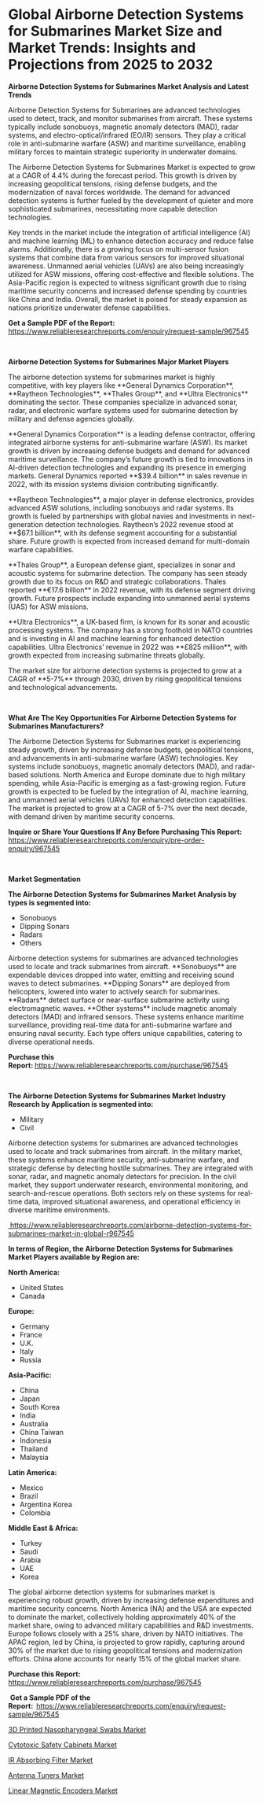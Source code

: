 <p><h1>Global Airborne Detection Systems for Submarines Market Size and Market Trends: Insights and Projections from 2025 to 2032</h1></p><p><strong>Airborne Detection Systems for Submarines Market Analysis and Latest Trends</strong></p>
<p><p>Airborne Detection Systems for Submarines are advanced technologies used to detect, track, and monitor submarines from aircraft. These systems typically include sonobuoys, magnetic anomaly detectors (MAD), radar systems, and electro-optical/infrared (EO/IR) sensors. They play a critical role in anti-submarine warfare (ASW) and maritime surveillance, enabling military forces to maintain strategic superiority in underwater domains.</p><p>The Airborne Detection Systems for Submarines Market is expected to grow at a CAGR of 4.4% during the forecast period. This growth is driven by increasing geopolitical tensions, rising defense budgets, and the modernization of naval forces worldwide. The demand for advanced detection systems is further fueled by the development of quieter and more sophisticated submarines, necessitating more capable detection technologies.</p><p>Key trends in the market include the integration of artificial intelligence (AI) and machine learning (ML) to enhance detection accuracy and reduce false alarms. Additionally, there is a growing focus on multi-sensor fusion systems that combine data from various sensors for improved situational awareness. Unmanned aerial vehicles (UAVs) are also being increasingly utilized for ASW missions, offering cost-effective and flexible solutions. The Asia-Pacific region is expected to witness significant growth due to rising maritime security concerns and increased defense spending by countries like China and India. Overall, the market is poised for steady expansion as nations prioritize underwater defense capabilities.</p></p>
<p><strong>Get a Sample PDF of the Report:&nbsp;</strong> <a href="https://www.reliableresearchreports.com/enquiry/request-sample/967545?utm_campaign=34&utm_medium=2&utm_source=Github&utm_content=ia&utm_term=20012025&utm_id=airborne-detection-systems-for-submarines">https://www.reliableresearchreports.com/enquiry/request-sample/967545</a></p>
<p>&nbsp;</p>
<p><strong>Airborne Detection Systems for Submarines Major Market Players</strong></p>
<p><p>The airborne detection systems for submarines market is highly competitive, with key players like **General Dynamics Corporation**, **Raytheon Technologies**, **Thales Group**, and **Ultra Electronics** dominating the sector. These companies specialize in advanced sonar, radar, and electronic warfare systems used for submarine detection by military and defense agencies globally.</p><p>**General Dynamics Corporation** is a leading defense contractor, offering integrated airborne systems for anti-submarine warfare (ASW). Its market growth is driven by increasing defense budgets and demand for advanced maritime surveillance. The company’s future growth is tied to innovations in AI-driven detection technologies and expanding its presence in emerging markets. General Dynamics reported **$39.4 billion** in sales revenue in 2022, with its mission systems division contributing significantly.</p><p>**Raytheon Technologies**, a major player in defense electronics, provides advanced ASW solutions, including sonobuoys and radar systems. Its growth is fueled by partnerships with global navies and investments in next-generation detection technologies. Raytheon’s 2022 revenue stood at **$67.1 billion**, with its defense segment accounting for a substantial share. Future growth is expected from increased demand for multi-domain warfare capabilities.</p><p>**Thales Group**, a European defense giant, specializes in sonar and acoustic systems for submarine detection. The company has seen steady growth due to its focus on R&D and strategic collaborations. Thales reported **€17.6 billion** in 2022 revenue, with its defense segment driving growth. Future prospects include expanding into unmanned aerial systems (UAS) for ASW missions.</p><p>**Ultra Electronics**, a UK-based firm, is known for its sonar and acoustic processing systems. The company has a strong foothold in NATO countries and is investing in AI and machine learning for enhanced detection capabilities. Ultra Electronics’ revenue in 2022 was **£825 million**, with growth expected from increasing submarine threats globally.</p><p>The market size for airborne detection systems is projected to grow at a CAGR of **5-7%** through 2030, driven by rising geopolitical tensions and technological advancements.</p></p>
<p>&nbsp;</p>
<p><strong>What Are The Key Opportunities For Airborne Detection Systems for Submarines Manufacturers?</strong></p>
<p><p>The Airborne Detection Systems for Submarines market is experiencing steady growth, driven by increasing defense budgets, geopolitical tensions, and advancements in anti-submarine warfare (ASW) technologies. Key systems include sonobuoys, magnetic anomaly detectors (MAD), and radar-based solutions. North America and Europe dominate due to high military spending, while Asia-Pacific is emerging as a fast-growing region. Future growth is expected to be fueled by the integration of AI, machine learning, and unmanned aerial vehicles (UAVs) for enhanced detection capabilities. The market is projected to grow at a CAGR of 5-7% over the next decade, with demand driven by maritime security concerns.</p></p>
<p><strong>Inquire or Share Your Questions If Any Before Purchasing This Report:</strong> <a href="https://www.reliableresearchreports.com/enquiry/pre-order-enquiry/967545?utm_campaign=34&utm_medium=2&utm_source=Github&utm_content=ia&utm_term=20012025&utm_id=airborne-detection-systems-for-submarines">https://www.reliableresearchreports.com/enquiry/pre-order-enquiry/967545</a></p>
<p>&nbsp;</p>
<p><strong>Market Segmentation</strong></p>
<p><strong>The Airborne Detection Systems for Submarines Market Analysis by types is segmented into:</strong></p>
<p><ul><li>Sonobuoys</li><li>Dipping Sonars</li><li>Radars</li><li>Others</li></ul></p>
<p><p>Airborne detection systems for submarines are advanced technologies used to locate and track submarines from aircraft. **Sonobuoys** are expendable devices dropped into water, emitting and receiving sound waves to detect submarines. **Dipping Sonars** are deployed from helicopters, lowered into water to actively search for submarines. **Radars** detect surface or near-surface submarine activity using electromagnetic waves. **Other systems** include magnetic anomaly detectors (MAD) and infrared sensors. These systems enhance maritime surveillance, providing real-time data for anti-submarine warfare and ensuring naval security. Each type offers unique capabilities, catering to diverse operational needs.</p></p>
<p><strong>Purchase this Report:&nbsp;</strong><a href="https://www.reliableresearchreports.com/purchase/967545?utm_campaign=34&utm_medium=2&utm_source=Github&utm_content=ia&utm_term=20012025&utm_id=airborne-detection-systems-for-submarines">https://www.reliableresearchreports.com/purchase/967545</a></p>
<p>&nbsp;</p>
<p><strong>The Airborne Detection Systems for Submarines Market Industry Research by Application is segmented into:</strong></p>
<p><ul><li>Military</li><li>Civil</li></ul></p>
<p><p>Airborne detection systems for submarines are advanced technologies used to locate and track submarines from aircraft. In the military market, these systems enhance maritime security, anti-submarine warfare, and strategic defense by detecting hostile submarines. They are integrated with sonar, radar, and magnetic anomaly detectors for precision. In the civil market, they support underwater research, environmental monitoring, and search-and-rescue operations. Both sectors rely on these systems for real-time data, improved situational awareness, and operational efficiency in diverse maritime environments.</p></p>
<p><a href="https://www.reliableresearchreports.com/airborne-detection-systems-for-submarines-market-in-global-r967545?utm_campaign=34&utm_medium=2&utm_source=Github&utm_content=ia&utm_term=20012025&utm_id=airborne-detection-systems-for-submarines">&nbsp;https://www.reliableresearchreports.com/airborne-detection-systems-for-submarines-market-in-global-r967545</a></p>
<p><strong>In terms of Region, the Airborne Detection Systems for Submarines Market Players available by Region are:</strong></p>
<p>
    <p> <strong> North America: </strong>
        <ul>
            <li>United States</li>
            <li>Canada</li>
        </ul>
        </p> 
    <p> <strong> Europe: </strong>
        <ul>
            <li>Germany</li>
            <li>France</li>
            <li>U.K.</li>
            <li>Italy</li>
            <li>Russia</li>
        </ul>
        </p> 
    <p> <strong> Asia-Pacific: </strong>
        <ul>
            <li>China</li>
            <li>Japan</li>
            <li>South Korea</li>
            <li>India</li>
            <li>Australia</li>
            <li>China Taiwan</li>
            <li>Indonesia</li>
            <li>Thailand</li>
            <li>Malaysia</li>
        </ul>
        </p> 
    <p> <strong> Latin America: </strong>
        <ul>
            <li>Mexico</li>
            <li>Brazil</li>
            <li>Argentina Korea</li>
            <li>Colombia</li>
        </ul>
        </p> 
    <p> <strong> Middle East & Africa: </strong>
        <ul>
            <li>Turkey</li>
            <li>Saudi</li>
            <li>Arabia</li>
            <li>UAE</li>
            <li>Korea</li>
        </ul>
    </p>
    </p>
<p><p>The global airborne detection systems for submarines market is experiencing robust growth, driven by increasing defense expenditures and maritime security concerns. North America (NA) and the USA are expected to dominate the market, collectively holding approximately 40% of the market share, owing to advanced military capabilities and R&D investments. Europe follows closely with a 25% share, driven by NATO initiatives. The APAC region, led by China, is projected to grow rapidly, capturing around 30% of the market due to rising geopolitical tensions and modernization efforts. China alone accounts for nearly 15% of the global market share.</p></p>
<p><strong>Purchase this Report: </strong><a href="https://www.reliableresearchreports.com/purchase/967545?utm_campaign=34&utm_medium=2&utm_source=Github&utm_content=ia&utm_term=20012025&utm_id=airborne-detection-systems-for-submarines">https://www.reliableresearchreports.com/purchase/967545</a></p>
<p>&nbsp;<strong>Get a Sample PDF of the Report:&nbsp;&nbsp;</strong><a href="https://www.reliableresearchreports.com/enquiry/request-sample/967545?utm_campaign=34&utm_medium=2&utm_source=Github&utm_content=ia&utm_term=20012025&utm_id=airborne-detection-systems-for-submarines">https://www.reliableresearchreports.com/enquiry/request-sample/967545</a></p>
<p><strong></strong></p>
<p><p><a href="https://github.com/rodinayygacklezi/Market-Research-Report-List-1/blob/main/3d-printed-nasopharyngeal-swabs-market.md?utm_campaign=34&utm_medium=2&utm_source=Github&utm_content=ia&utm_term=20012025&utm_id=airborne-detection-systems-for-submarines">3D Printed Nasopharyngeal Swabs Market</a></p><p><a href="https://github.com/flnordan65e0/Market-Research-Report-List-1/blob/main/cytotoxic-safety-cabinets-market.md?utm_campaign=34&utm_medium=2&utm_source=Github&utm_content=ia&utm_term=20012025&utm_id=airborne-detection-systems-for-submarines">Cytotoxic Safety Cabinets Market</a></p><p><a href="https://github.com/OlenFleming68/Market-Research-Report-List-1/blob/main/ir-absorbing-filter-market.md?utm_campaign=34&utm_medium=2&utm_source=Github&utm_content=ia&utm_term=20012025&utm_id=airborne-detection-systems-for-submarines">IR Absorbing Filter Market</a></p><p><a href="https://github.com/XavierTyler76/Market-Research-Report-List-1/blob/main/antenna-tuners-market.md?utm_campaign=34&utm_medium=2&utm_source=Github&utm_content=ia&utm_term=20012025&utm_id=airborne-detection-systems-for-submarines">Antenna Tuners Market</a></p><p><a href="https://github.com/lindaopodray/Market-Research-Report-List-1/blob/main/linear-magnetic-encoders-market.md?utm_campaign=34&utm_medium=2&utm_source=Github&utm_content=ia&utm_term=20012025&utm_id=airborne-detection-systems-for-submarines">Linear Magnetic Encoders Market</a></p></p>